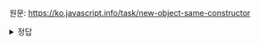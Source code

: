원문: https://ko.javascript.info/task/new-object-same-constructor

<details>
  <summary>정답</summary>

  가능하다. obj.constructor은 obj의 프로토타입으로 거슬러 올라가 찾을 수 있다. (obj.__proto__.constructor)

  따라서 생성자 함수를 실행시키는 것과 같은 기능을 해 정상적으로 객체가 생성된다.


  ```js
function User(name) {
  this.name = name;
}
User.prototype = {}; // (*)

let user = new User('John');
let user2 = new user.constructor('Pete');

alert( user2.name ); // undefined
  ```

  
</details>
